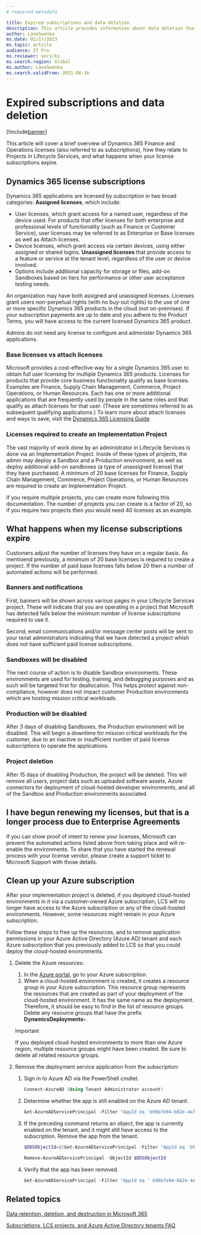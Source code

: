 ```yaml
---
# required metadata

title: Expired subscriptions and data deletion
description: This article provides information about data deletion that occurs after a Dynamics 365 Finance and Operations subscription expires. It also explains how to clean up cloud-hosted environments deployed to an Azure subscription after a project has been deleted.
author: LaneSwenka
ms.date: 02/17/2023
ms.topic: article
audience: IT Pro
ms.reviewer: sericks
ms.search.region: Global
ms.author: LaneSwenka
ms.search.validFrom: 2021-08-16
---
```


# Expired subscriptions and data deletion

[!include[banner](../includes/banner.md)]

This article will cover a brief overview of Dynamics 365 Finance and Operations licenses (also referred to as subscriptions), how they relate to Projects in Lifecycle Services, and what happens when your license subscriptions expire.

## Dynamics 365 license subscriptions
Dynamics 365 applications are licensed by subscription in two broad categories:
**Assigned licenses**, which include:
* User licenses, which grant access for a named user, regardless of the device used. For products that offer licenses for both enterprise and professional levels of functionality (such as Finance or Customer Service), user licenses may be referred to as Enterprise or Base licenses as well as Attach licenses.
* Device licenses, which grant access via certain devices, using either assigned or shared logins.
**Unassigned licenses** that provide access to a feature or service at the tenant level, regardless of the user or device involved.
* Options include additional capacity for storage or files, add-on Sandboxes based on tiers for performance or other user acceptance testing needs.

An organization may have both assigned and unassigned licenses. Licenses grant users non-perpetual rights (with no buy-out rights) to the use of one or more specific Dynamics 365 products in the cloud (not on-premises). If your subscription payments are up to date and you adhere to the Product Terms, you will have access to the current licensed Dynamics 365 product.

Admins do not need any license to configure and administer Dynamics 365 applications.

### Base licenses vs attach licenses
Microsoft provides a cost-effective way for a single Dynamics 365 user to obtain full user licensing for multiple Dynamics 365 products. Licenses for products that provide core business functionality qualify as base licenses. Examples are Finance, Supply Chain Management, Commerce, Project Operations, or Human Resources. Each has one or more additional applications that are frequently used by people in the same roles and that qualify as attach licenses for that user. (These are sometimes referred to as subsequent qualifying applications.) To learn more about attach licenses and ways to save, visit the [Dynamics 365 Licensing Guide](https://aka.ms/dynamicslicensingguide).

### Licenses required to create an Implementation Project
The vast majority of work done by an administrator in Lifecycle Services is done via an Implementation Project.  Inside of these types of projects, the admin may deploy a Sandbox and a Production environment, as well as deploy additional add-on sandboxes  (a type of unassigned license) that they have purchased.  A minimum of 20 base licenses for Finance, Supply Chain Management, Commerce, Project Operations, or Human Resources are required to create an Implementation Project.

If you require multiple projects, you can create more following this documentation.  The number of projects you can create is a factor of 20, so if you require two projects then you would need 40 licenses as an example.

## What happens when my license subscriptions expire
Customers adjust the number of licenses they have on a regular basis.  As mentioend previously, a minimum of 20 base licenses is required to create a project.  If the number of paid base licenses falls below 20 then a number of automated actions will be performed.

### Banners and notifications
First, banners will be shown across various pages in your Lifecycle Services project.  These will indicate that you are operating in a project that Microsoft has detected falls below the minimum number of license subscriptions required to use it.

Second, email communications and/or message center posts will be sent to your tenat administrators indicating that we have detected a project whish does not have sufficient paid license subscriptions.

### Sandboxes will be disabled
The next course of action is to disable Sandbox environments.  These environments are used for testing, training, and debugging purposes and as such will be targeted first for deallocation.  This helps protect against non-compliance, however does not impact customer Production environments which are hosting mission critical workloads.

### Production will be disabled
After 3 days of disabling Sandboxes, the Production environment will be disabled.  This will begin a downtime for mission critical workloads for the customer, due to an inactive or insufficient number of paid license subscriptions to operate the applications.

### Project deletion
After 15 days of disabling Production, the project will be deleted.  This will remove all users, project data such as uploaded software assets, Azure connectors for deployment of cloud-hosted developer environments, and all of the Sandbox and Production environments associated.

## I have begun renewing my licenses, but that is a longer process due to Enterprise Agreements
If you can show proof of intent to renew your licenses, Microsoft can prevent the automated actions listed above from taking place and will re-enable the environments.  To share that you have started the renewal process with your license vendor, please create a support ticket to Microsoft Support with those details.

## Clean up your Azure subscription

After your implementation project is deleted, if you deployed cloud-hosted environments in it via a customer-owned Azure subscription, LCS will no longer have access to the Azure subscription or any of the cloud-hosted environments. However, some resources might remain in your Azure subscription.

Follow these steps to free up the resources, and to remove application permissions in your Azure Active Directory (Azure AD) tenant and each Azure subscription that you previously added to LCS so that you could deploy the cloud-hosted environments.

1. Delete the Azure resources:

    1. In the [Azure portal](https://portal.azure.com), go to your Azure subscription.
    1. When a cloud-hosted environment is created, it creates a resource group in your Azure subscription. This resource group represents the resources that are created as part of your deployment of the cloud-hosted environment. It has the same name as the deployment. Therefore, it should be easy to find in the list of resource groups. Delete any resource groups that have the prefix **DynamicsDeployments-**.

    > [!IMPORTANT]
    > If you deployed cloud-hosted environments to more than one Azure region, multiple resource groups might have been created. Be sure to delete all related resource groups.

1. Remove the deployment service application from the subscription:

    1. Sign in to Azure AD via the PowerShell cmdlet.

        ```powershell
        Connect-AzureAD (Using Tenant Administrator account)
        ```

    1. Determine whether the app is still enabled on the Azure AD tenant.

        ```powershell
        Get-AzureADServicePrincipal -Filter "AppId eq 'b96b7e94-b82e-4e71-99a0-cf7fb188acea'"
        ```

    1. If the preceding command returns an object, the app is currently enabled on the tenant, and it might still have access to the subscription. Remove the app from the tenant.

        ```powershell
        $DDSObjectId=$(Get-AzureADServicePrincipal -Filter "AppId eq 'b96b7e94-b82e-4e71-99a0-cf7fb188acea'").ObjectId
        ```

        ```powershell
        Remove-AzureADServicePrincipal -ObjectId $DDSObjectId
        ```

    1. Verify that the app has been removed.

        ```powershell
        Get-AzureADServicePrincipal -Filter "AppId eq ' b96b7e94-b82e-4e71-99a0-cf7fb188acea'"
        ```

## Related topics

[Data retention, deletion, and destruction in Microsoft 365](/compliance/assurance/assurance-data-retention-deletion-and-destruction-overview)

[Subscriptions, LCS projects, and Azure Active Directory tenants FAQ](../../fin-ops/get-started/subscription-overview.md)
